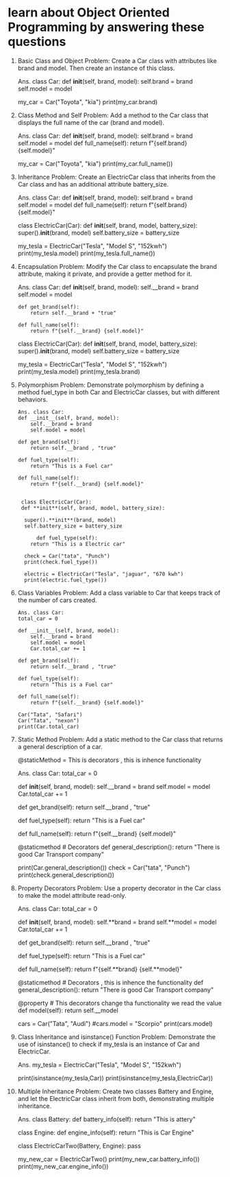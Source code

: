 # learn about Object Oriented Programming by answering these questions

1.  Basic Class and Object
    Problem: Create a Car class with attributes like brand and model. Then create an instance of this class.

    Ans. class Car:
    def **init**(self, brand, model):
    self.brand = brand
    self.model = model

    my_car = Car("Toyota", "kia")
    print(my_car.brand)

2.  Class Method and Self
    Problem: Add a method to the Car class that displays the full name of the car (brand and model).

    Ans. class Car:
    def **init**(self, brand, model):
    self.brand = brand
    self.model = model
    def full_name(self):
    return f"{self.brand} {self.model}"

    my_car = Car("Toyota", "kia")
    print(my_car.full_name())

3.  Inheritance
    Problem: Create an ElectricCar class that inherits from the Car class and has an additional attribute battery_size.

    Ans. class Car:
    def **init**(self, brand, model):
    self.brand = brand
    self.model = model
    def full_name(self):
    return f"{self.brand} {self.model}"

    class ElectricCar(Car):
    def **init**(self, brand, model, battery_size):
    super().**init**(brand, model)
    self.battery_size = battery_size

    my_tesla = ElectricCar("Tesla", "Model S", "152kwh")
    print(my_tesla.model)
    print(my_tesla.full_name())

4.  Encapsulation
    Problem: Modify the Car class to encapsulate the brand attribute, making it private, and provide a getter method for it.

    Ans. class Car:
    def **init**(self, brand, model):
    self.\_\_brand = brand
    self.model = model

        def get_brand(self):
            return self.__brand + "true"

        def full_name(self):
            return f"{self.__brand} {self.model}"

    class ElectricCar(Car):
    def **init**(self, brand, model, battery_size):
    super().**init**(brand, model)
    self.battery_size = battery_size

    my_tesla = ElectricCar("Tesla", "Model S", "152kwh")
    print(my_tesla.model)
    print(my_tesla.brand)

5.  Polymorphism
    Problem: Demonstrate polymorphism by defining a method fuel_type in both Car and ElectricCar classes, but with different behaviors.

        Ans. class Car:
        def __init__(self, brand, model):
            self.__brand = brand
            self.model = model

        def get_brand(self):
            return self.__brand , "true"

        def fuel_type(self):
            return "This is a Fuel car"

        def full_name(self):
            return f"{self.__brand} {self.model}"


         class ElectricCar(Car):
         def **init**(self, brand, model, battery_size):

          super().**init**(brand, model)
          self.battery_size = battery_size

              def fuel_type(self):
            return "This is a Electric car"

          check = Car("tata", "Punch")
          print(check.fuel_type())

          electric = ElectricCar("Tesla", "jaguar", "670 kwh")
          print(electric.fuel_type())

6.  Class Variables
    Problem: Add a class variable to Car that keeps track of the number of cars created.

        Ans. class Car:
        total_car = 0

        def __init__(self, brand, model):
            self.__brand = brand
            self.model = model
            Car.total_car += 1

        def get_brand(self):
            return self.__brand , "true"

        def fuel_type(self):
            return "This is a Fuel car"

        def full_name(self):
            return f"{self.__brand} {self.model}"

        Car("Tata", "Safari")
        Car("Tata", "nexon")
        print(Car.total_car)

7.  Static Method
    Problem: Add a static method to the Car class that returns a general description of a car.

    @staticMethod = This is decorators , this is inhence functionality

    Ans. class Car:
    total_car = 0

    def **init**(self, brand, model):
    self.\_\_brand = brand
    self.model = model
    Car.total_car += 1

    def get_brand(self):
    return self.\_\_brand , "true"

    def fuel_type(self):
    return "This is a Fuel car"

    def full_name(self):
    return f"{self.\_\_brand} {self.model}"

    @staticmethod # Decorators
    def general_description():
    return "There is good Car Transport company"

    print(Car.general_description())
    check = Car("tata", "Punch")
    print(check.general_description())

8.  Property Decorators
    Problem: Use a property decorator in the Car class to make the model attribute read-only.

    Ans. class Car:
    total_car = 0

    def **init**(self, brand, model):
    self.**brand = brand
    self.**model = model
    Car.total_car += 1

    def get_brand(self):
    return self.\_\_brand , "true"

    def fuel_type(self):
    return "This is a Fuel car"

    def full_name(self):
    return f"{self.**brand} {self.**model}"

    @staticmethod # Decorators , this is inhence the functionality
    def general_description():
    return "There is good Car Transport company"

    @property # This decorators change tha functionality we read the value
    def model(self):
    return self.\_\_model

    cars = Car("Tata", "Audi")
    #cars.model = "Scorpio"
    print(cars.model)

9.  Class Inheritance and isinstance() Function
    Problem: Demonstrate the use of isinstance() to check if my_tesla is an instance of Car and ElectricCar.

    Ans. my_tesla = ElectricCar("Tesla", "Model S", "152kwh")

    print(isinstance(my_tesla,Car))
    print(isinstance(my_tesla,ElectricCar))

10. Multiple Inheritance
    Problem: Create two classes Battery and Engine, and let the ElectricCar class inherit from both, demonstrating multiple inheritance.

    Ans. class Battery:
    def battery_info(self):
    return "This is attery"

    class Engine:
    def engine_info(self):
    return "This is Car Engine"

    class ElectricCarTwo(Battery, Engine):
    pass

    my_new_car = ElectricCarTwo()
    print(my_new_car.battery_info())
    print(my_new_car.engine_info())
